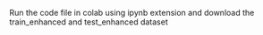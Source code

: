 Run the code file in colab using ipynb extension and download the train_enhanced and test_enhanced dataset  
